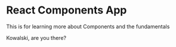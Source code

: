 # React Components App

This is for learning more about Components and the fundamentals

Kowalski, are you there?
